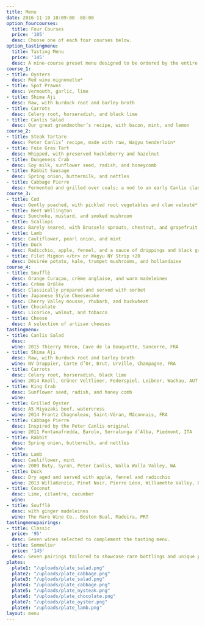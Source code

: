 ```yaml
---
title: Menu
date: 2016-11-10 10:09:00 -08:00
option_fourcourses:
  title: Four Courses
  price: '105'
  desc: Choose one of each four courses below.
option_tastingmenu:
  title: Tasting Menu
  price: '145'
  desc: A nine-course preset menu designed to be ordered by the entire table.
course_1:
- title: Oysters
  desc: Red wine mignonette*
- title: Spot Prawns
  desc: Vermouth, garlic, lime
- title: Shima Aji
  desc: Raw, with burdock root and barley broth
- title: Carrots
  desc: Celery root, horseradish, and black lime
- title: Canlis Salad
  desc: Our great grandmother’s recipe, with bacon, mint, and lemon
course_2:
- title: Steak Tartare
  desc: Peter Canlis’ recipe, made with raw, Wagyu tenderloin*
- title: Foie Gras Tart
  desc: Whipped, with preserved huckleberry and hazelnut
- title: Dungeness Crab
  desc: Soy milk, sunflower seed, radish, and honeycomb
- title: Rabbit Sausage
  desc: Spring onion, buttermilk, and nettles
- title: Cabbage Pierre
  desc: Fermented and grilled over coals; a nod to an early Canlis classic
course_3:
- title: Cod
  desc: Gently poached, with pickled root vegetables and clam velouté*
- title: Beet Wellington
  desc: Sunchoke, mustard, and smoked mushroom
- title: Scallops
  desc: Barely seared, with Brussels sprouts, chestnut, and grapefruit
- title: Lamb
  desc: Cauliflower, pearl onion, and mint
- title: Duck
  desc: Radicchio, apple, fennel, and a sauce of drippings and black garlic
- title: Filet Mignon </br> or Wagyu NY Strip +20
  desc: Désirée potato, kale, trumpet mushrooms, and hollandaise
course_4:
- title: Soufflè
  desc: Orange Curaçao, crème anglaise, and warm madeleines
- title: Crème Brûlée
  desc: Classically prepared and served with sorbet
- title: Japanese Style Cheesecake
  desc: Cherry Valley mousse, rhubarb, and buckwheat
- title: Chocolate
  desc: Licorice, walnut, and tobacco
- title: Cheese
  desc: A selection of artisan cheeses
tastingmenu:
- title: Canlis Salad
  desc: 
  wine: 2015 Thierry Véron, Cave de la Bouquette, Sancerre, FRA
- title: Shima Aji
  desc: Raw, with burdock root and barley broth
  wine: NV Drappier, Carte d’Or, Brut, Urville, Champagne, FRA
- title: Carrots
  desc: Celery root, horseradish, black lime
  wine: 2014 Knoll, Grüner Veltliner, Federspiel, Loibner, Wachau, AUT
- title: King Crab
  desc: Sunflower seed, radish, and honey comb
  wine: 
- title: Grilled Oyster
  desc: A5 Miyazaki beef, watercress
  wine: 2014 Frantz Chagnoleau, Saint-Véran, Mâconnais, FRA
- title: Cabbage Pierre
  desc: Inspired by the Peter Canlis original
  wine: 2011 Fontanafredda, Barolo, Serralunga d’Alba, Piedmont, ITA
- title: Rabbit
  desc: Spring onion, buttermilk, and nettles
  wine: 
- title: Lamb
  desc: Cauliflower, mint
  wine: 2009 Buty, Syrah, Peter Canlis, Walla Walla Valley, WA
- title: Duck
  desc: Dry aged and served with apple, fennel and radicchio
  wine: 2013 WillaKenzie, Pinot Noir, Pierre Léon, Willamette Valley, OR
- title: Coconut
  desc: Lime, cilantro, cucumber
  wine: 
- title: Soufflè
  desc: with ginger madeleines
  wine: The Rare Wine Co., Boston Bual, Madeira, PRT
tastingmenupairings:
- title: Classic
  price: '95'
  desc: Seven wines selected to complement the tasting menu.
- title: Sommelier
  price: '145'
  desc: Seven pairings tailored to showcase rare bottlings and unique producers.
plates:
  plate1: "/uploads/plate_salad.png"
  plate2: "/uploads/plate_cabbage.png"
  plate3: "/uploads/plate_salad.png"
  plate4: "/uploads/plate_cabbage.png"
  plate5: "/uploads/plate_nysteak.png"
  plate6: "/uploads/plate_chocolate.png"
  plate7: "/uploads/plate_oyster.png"
  plate8: "/uploads/plate_lamb.png"
layout: menu
---
```



